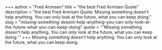 +++
author = "Fred Armisen"
title = "the best Fred Armisen Quote"
description = "the best Fred Armisen Quote: Missing something doesn't help anything. You can only look at the future, what you can keep doing."
slug = "missing-something-doesnt-help-anything-you-can-only-look-at-the-future-what-you-can-keep-doing"
quote = '''Missing something doesn't help anything. You can only look at the future, what you can keep doing.'''
+++
Missing something doesn't help anything. You can only look at the future, what you can keep doing.
